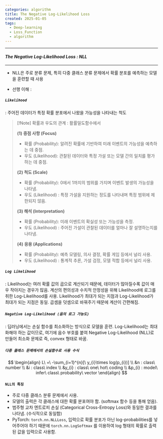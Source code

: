 ```yaml
---
categories: algorithm
title: The Negative Log-Likelihood Loss
created: 2025-01-05
tags:
  - Deep-learning
  - Loss_Function
  - algorithm
---
```

---
#### *The Negative Log-Likelihood Loss : NLL*
---

- NLL은 주로 분류 문제, 특히 다중 클래스 분류 문제에서 확률 분포를 예측하는 모델을 훈련할 때 사용

- 선행 이해 :

##### `Likelihood` 
: 주어진 데이터가 특정 확률 분포에서 나왔을 가능성을 나타내는 척도
>[!Note] 확률과 우도의 관계 : 활률밀도함수에서
>
> **(1) 중점 사항 (Focus)**
> - 확률 (Probability): 알려진 확률에 기반하여 미래 이벤트의 가능성을 예측하는 데 중점.
> - 우도 (Likelihood): 관찰된 데이터와 특정 가설 또는 모델 간의 일치를 평가하는 데 중점.
> 
> **(2) 척도 (Scale)**
 >- 확률 (Probability): 0에서 1까지의 범위를 가지며 이벤트 발생의 가능성을 나타냄.
> - 우도 (Likelihood) : 특정 가설을 지원하는 정도를 나타내며 특정 범위에 제한되지 않음.
>
> **(3) 해석 (Interpretation)**
>- 확률 (Probability): 미래 이벤트의 확실성 또는 가능성을 측정.
>- 우도 (Likelihood) : 주어진 가설이 관찰된 데이터를 얼마나 잘 설명하는지를 나타냄.
>
> **(4) 응용 (Applications)**
>- 확률 (Probability): 예측 모델링, 의사 결정, 확률 게임 등에서 널리 사용.
>- 우도 (Likelihood) : 통계적 추론, 가설 검정, 모델 적합 등에서 널리 사용.

##### `Log Likelihood`
: Likelihood는 여러 확률 값의 곱으로 계산되기 때문에, 데이터가 많아질수록 값이 매우 작아지는 경우가 많음. 계산의 편의성과 수치적 안정성을 위해 Likelihood에 로그를 취한 Log-Likelihood를 사용.
Likelihood가 최대가 되는 지점과 Log-Likelihood가 최대가 되는 지점은 동일.
곱셈을 덧셈으로 바꿔주기 때문에 계산이 간편해짐.

##### `Negative Log-Likelihood (음의 로그 가능도)`
: 딥러닝에서는 손실 함수를 최소화하는 방식으로 모델을 훈련. Log-Likelihood는 최대화해야 하는 값이므로, 여기에 음수 부호를 붙여 Negative Log-Likelihood (NLL)로 만들어 최소화 문제로 즉, convex 형태로 바꿈.

##### `다중 클래스 문제에서의 손실함수로 사용 수식`

$$
\begin{align}
	L\ =\ -\sum_{i=1}^{n}[\ y_{i}\times log(p_{i})] \\
	&n : class\ number \\
	&i : class\ index \\
	&y_{i} : class\ one\ hot\ coding \\
	&p_{i} : model\ infer\ class\ probability\ vector
\end{align}
$$
#### `NLL의 특징`
- 주로 다중 클래스 분류 문제에서 사용.
- 모델의 출력은 각 클래스에 대한 확률 분포여야 함. (softmax 함수 등을 통해 얻음).
- 범주형 교차 엔트로피 손실 (Categorical Cross-Entropy Loss)와 동일한 결과를 나타냄. (수식적으로 동일함)
- PyTorch: `torch.nn.NLLLoss`, 입력으로 확률 분포가 아닌 log-probabilities를 넣어주어야 하기 때문에 `torch.nn.LogSoftmax` 를 이용하여 log 형태의 확률로 출력된 값을 입력으로 사용함.
